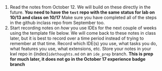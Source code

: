 1. Read the notes from October 12. We will build on these directly in the future. **You need to have the `test` repo with the same status for lab on 10/13 and class on 10/17**  Make sure you have completed all of the steps in the github inclass repo from September too. 
1. Start recording notes on _how_ you use IDEs for the next couple of weeks using the template file below. We will come back to these notes in class later, but it is best to record over a time period instead of trying to remember at that time. Record which IDE(s) you use, what tasks you do, what features you use, what extensions, etc. Store your notes in your kwl repo in {index}`idethoughts.md` on an `ide_prep` branch. **This is prep for much later, it does not go in the October 17 experience badge branch** 